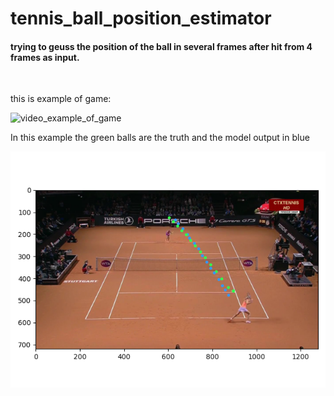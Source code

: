 # tennis_ball_position_estimator

#### trying to geuss the position of the ball in several frames after hit from 4 frames as input.

&nbsp;   &nbsp;   &nbsp;   &nbsp;   &nbsp;  


this is example of game:

![video_example_of_game](https://media1.tenor.com/images/5dce3575c5759412a23c517eb8d9f18e/tenor.gif?itemid=19278662)
&nbsp;   &nbsp;   &nbsp;   &nbsp;   &nbsp;  


In this example the green balls are the truth and the model output in blue

![model prediction](https://github.com/rotem154154/tennis_ball_position_estimator/blob/main/tennis_plot.jpg?raw=true)

